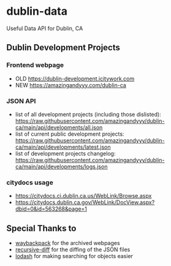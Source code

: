# dublin-data

Useful Data API for Dublin, CA

## Dublin Development Projects

### Frontend webpage
- OLD https://dublin-development.icitywork.com
- NEW https://amazingandyyy.com/dublin-ca

### JSON API

- list of all development projects (including those dislisted): https://raw.githubusercontent.com/amazingandyyy/dublin-ca/main/api/developments/all.json
- list of current public development projects: https://raw.githubusercontent.com/amazingandyyy/dublin-ca/main/api/developments/latest.json
- list of development projects changelog: https://raw.githubusercontent.com/amazingandyyy/dublin-ca/main/api/developments/logs.json

### citydocs usage

- https://citydocs.ci.dublin.ca.us/WebLink/Browse.aspx
- https://citydocs.dublin.ca.gov/WebLink/DocView.aspx?dbid=0&id=563268&page=1

## Special Thanks to

- [waybackpack](https://github.com/jsvine/waybackpack) for the archived webpages
- [recursive-diff](https://www.npmjs.com/package/recursive-diff) for the diffing of the JSON files
- [lodash](https://lodash.com/) for making searching for objects easier
